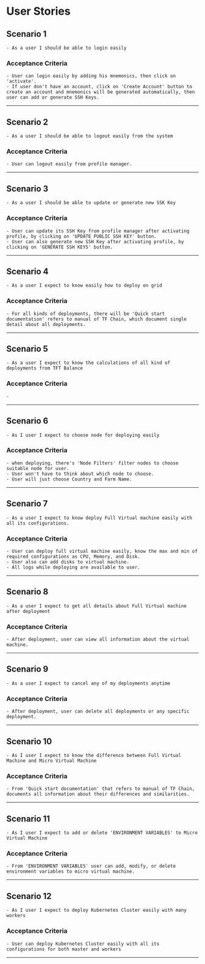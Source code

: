 # User Stories

## Scenario 1

    - As a user I should be able to login easily

### Acceptance Criteria

    - User can login easily by adding his mnemonics, then click on 'activate'. 
    - If user don't have an account, click on 'Create Account' button to create an account and mnemonics will be generated automatically, then user can add or generate SSH Keys.
---
## Scenario 2

    - As a user I should be able to logout easily from the system

### Acceptance Criteria

    - User can logout easily from profile manager. 
---
## Scenario 3

    - As a user I should be able to update or generate new SSK Key

### Acceptance Criteria

    - User can update its SSH Key from profile manager after activating profile, by clicking on 'UPDATE PUBLIC SSH KEY' button.
    - User can also generate new SSH Key after activating profile, by clicking on 'GENERATE SSH KEYS' button.
---
## Scenario 4

    - As a user I expect to know easily how to deploy on grid

### Acceptance Criteria

    - For all kinds of deployments, there will be 'Quick start documentation' refers to manual of TF Chain, which document single detail about all deployments.
---
## Scenario 5

    - As a user I expect to know the calculations of all kind of deployments from TFT Balance

### Acceptance Criteria
    - 
---
## Scenario 6

    - As I user I expect to choose node for deploying easily

### Acceptance Criteria

    - when deploying, there's 'Node Filters' filter nodes to choose suitable node for user.
    - User won't have to think about which node to choose. 
    - User will just choose Country and Farm Name.
---
## Scenario 7

    - As a user I expect to know deploy Full Virtual machine easily with all its configurations.

### Acceptance Criteria

    - User can deploy full virtual machine easily, know the max and min of required configurations as CPU, Memory, and Disk.
    - User also can add disks to virtual machine. 
    - All logs while deploying are available to user.

---
## Scenario 8

    - As a user I expect to get all details about Full Virtual machine after deployment

### Acceptance Criteria

    - After deployment, user can view all information about the virtual machine. 
---
## Scenario 9

    - As a user I expect to cancel any of my deployments anytime

### Acceptance Criteria

    - After deployment, user can delete all deployments or any specific deployment.
---
## Scenario 10

    - As I user I expect to know the difference between Full Virtual Machine and Micro Virtual Machine

### Acceptance Criteria

    - From 'Quick start documentation' that refers to manual of TF Chain, documents all information about their differences and similarities.
---
## Scenario 11

    - As I user I expect to add or delete 'ENVIRONMENT VARIABLES' to Micro Virtual Machine

### Acceptance Criteria

    - From 'ENVIRONMENT VARIABLES' user can add, modify, or delete environment variables to micro virtual machine.
---
## Scenario 12

    - As I user I expect to deploy Kubernetes Cluster easily with many workers 
### Acceptance Criteria

    - User can deploy Kubernetes Cluster easily with all its configurations for both master and workers 
---



